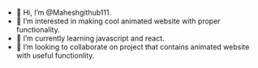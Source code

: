 - 👋 Hi, I’m @Maheshgithub111.
- 👀 I’m interested in making cool animated website with proper functionality.
- 🌱 I’m currently learning javascript and react.
- 💞️ I’m looking to collaborate on project that contains animated website with useful functionlity.


<!---
Maheshgithub111/Maheshgithub111 is a ✨ special ✨ repository because its `README.md` (this file) appears on your GitHub profile.
You can click the Preview link to take a look at your changes.
--->

